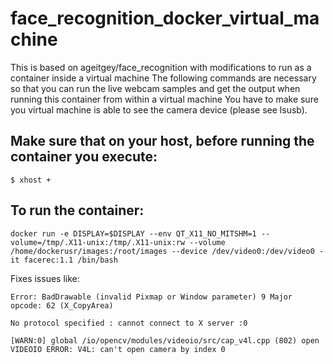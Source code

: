 # face_recognition_docker_virtual_machine
This is based on ageitgey/face_recognition with modifications to run as a container inside a virtual machine
The following commands are necessary so that you can run the live webcam samples and get the output when running this container from within a virtual machine
You have to make sure you virtual machine is able to see the camera device (please see lsusb). 

## Make sure that on your host, before running the container you execute: 
```
$ xhost +
```

## To run the container:
```
docker run -e DISPLAY=$DISPLAY --env QT_X11_NO_MITSHM=1 --volume=/tmp/.X11-unix:/tmp/.X11-unix:rw --volume /home/dockerusr/images:/root/images --device /dev/video0:/dev/video0 -it facerec:1.1 /bin/bash
```
Fixes issues like:
```
Error: BadDrawable (invalid Pixmap or Window parameter) 9 Major opcode: 62 (X_CopyArea)
```
```
No protocol specified : cannot connect to X server :0 
```
```
[WARN:0] global /io/opencv/modules/videoio/src/cap_v4l.cpp (802) open VIDEOIO ERROR: V4L: can't open camera by index 0
```
